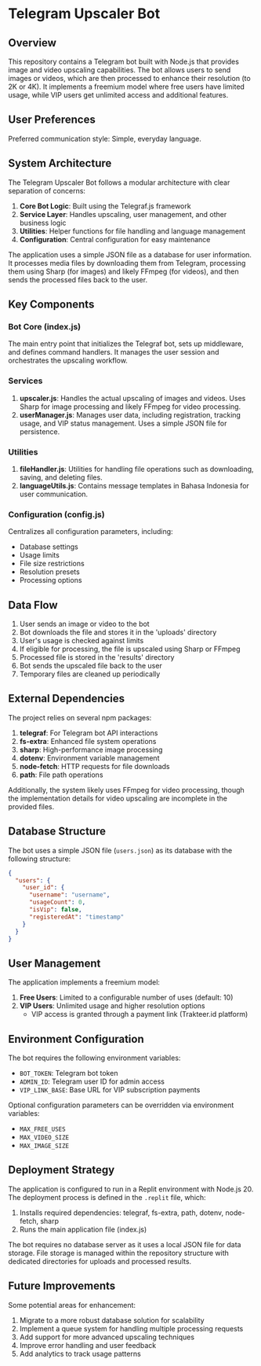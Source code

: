 # Telegram Upscaler Bot

## Overview

This repository contains a Telegram bot built with Node.js that provides image and video upscaling capabilities. The bot allows users to send images or videos, which are then processed to enhance their resolution (to 2K or 4K). It implements a freemium model where free users have limited usage, while VIP users get unlimited access and additional features.

## User Preferences

Preferred communication style: Simple, everyday language.

## System Architecture

The Telegram Upscaler Bot follows a modular architecture with clear separation of concerns:

1. **Core Bot Logic**: Built using the Telegraf.js framework
2. **Service Layer**: Handles upscaling, user management, and other business logic
3. **Utilities**: Helper functions for file handling and language management
4. **Configuration**: Central configuration for easy maintenance

The application uses a simple JSON file as a database for user information. It processes media files by downloading them from Telegram, processing them using Sharp (for images) and likely FFmpeg (for videos), and then sends the processed files back to the user.

## Key Components

### Bot Core (index.js)
The main entry point that initializes the Telegraf bot, sets up middleware, and defines command handlers. It manages the user session and orchestrates the upscaling workflow.

### Services
1. **upscaler.js**: Handles the actual upscaling of images and videos. Uses Sharp for image processing and likely FFmpeg for video processing.
2. **userManager.js**: Manages user data, including registration, tracking usage, and VIP status management. Uses a simple JSON file for persistence.

### Utilities
1. **fileHandler.js**: Utilities for handling file operations such as downloading, saving, and deleting files.
2. **languageUtils.js**: Contains message templates in Bahasa Indonesia for user communication.

### Configuration (config.js)
Centralizes all configuration parameters, including:
- Database settings
- Usage limits
- File size restrictions
- Resolution presets
- Processing options

## Data Flow

1. User sends an image or video to the bot
2. Bot downloads the file and stores it in the 'uploads' directory
3. User's usage is checked against limits
4. If eligible for processing, the file is upscaled using Sharp or FFmpeg
5. Processed file is stored in the 'results' directory
6. Bot sends the upscaled file back to the user
7. Temporary files are cleaned up periodically

## External Dependencies

The project relies on several npm packages:
1. **telegraf**: For Telegram bot API interactions
2. **fs-extra**: Enhanced file system operations
3. **sharp**: High-performance image processing
4. **dotenv**: Environment variable management
5. **node-fetch**: HTTP requests for file downloads
6. **path**: File path operations

Additionally, the system likely uses FFmpeg for video processing, though the implementation details for video upscaling are incomplete in the provided files.

## Database Structure

The bot uses a simple JSON file (`users.json`) as its database with the following structure:
```json
{
  "users": {
    "user_id": {
      "username": "username",
      "usageCount": 0,
      "isVip": false,
      "registeredAt": "timestamp"
    }
  }
}
```

## User Management

The application implements a freemium model:
1. **Free Users**: Limited to a configurable number of uses (default: 10)
2. **VIP Users**: Unlimited usage and higher resolution options
   - VIP access is granted through a payment link (Trakteer.id platform)

## Environment Configuration

The bot requires the following environment variables:
- `BOT_TOKEN`: Telegram bot token
- `ADMIN_ID`: Telegram user ID for admin access
- `VIP_LINK_BASE`: Base URL for VIP subscription payments

Optional configuration parameters can be overridden via environment variables:
- `MAX_FREE_USES`
- `MAX_VIDEO_SIZE`
- `MAX_IMAGE_SIZE`

## Deployment Strategy

The application is configured to run in a Replit environment with Node.js 20. The deployment process is defined in the `.replit` file, which:

1. Installs required dependencies: telegraf, fs-extra, path, dotenv, node-fetch, sharp
2. Runs the main application file (index.js)

The bot requires no database server as it uses a local JSON file for data storage. File storage is managed within the repository structure with dedicated directories for uploads and processed results.

## Future Improvements

Some potential areas for enhancement:
1. Migrate to a more robust database solution for scalability
2. Implement a queue system for handling multiple processing requests
3. Add support for more advanced upscaling techniques
4. Improve error handling and user feedback
5. Add analytics to track usage patterns
